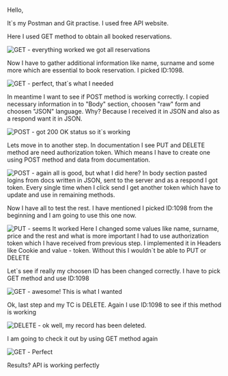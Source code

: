 Hello,

It`s my Postman and Git practise. I used free API website.

Here I used GET method to obtain all booked reservations.

![GET](https://i.imgur.com/LiI5xIG.png) - everything worked we got all reservations


Now I have to gather additional information like name, surname and some more which are essential to book reservation.
I picked ID:1098. 

![GET](https://i.imgur.com/1lVCAKV.png) - perfect, that`s what I needed 


In meantime I want to see if POST method is working correctly.
I copied necessary information in to "Body" section, choosen "raw" form and choosen "JSON" language.
Why? Because I received it in JSON and also as a respond want it in JSON.

![POST](https://i.imgur.com/pvqiRqA.png) - got 200 OK status so it`s working


Lets move in to another step. In documentation I see PUT and DELETE method are need authorization token.
Which means I have to create one using POST method and data from documentation.

![POST](https://i.imgur.com/aO8mg2H.png) - again all is good, but what I did here?
In body section pasted logins from docs written in JSON, sent to the server and as a respond I got token.
Every single time when I click send I get another token which have to update and use in remaining methods.


Now I have all to test the rest. I have mentioned I picked ID:1098 from the beginning and I am going to use this one now.

![PUT](https://i.imgur.com/WazcNk6.png) - seems It worked
Here I changed some values like name, surname, price and the rest and what is more important I had to use authorization token
which I have received from previous step. I implemented it in Headers like Cookie and value - token. 
Without this I wouldn`t be able to PUT or DELETE


Let`s see if really my choosen ID has been changed correctly. I have to pick GET method and use ID:1098

![GET](https://i.imgur.com/SrAFy7U.png) - awesome! This is what I wanted

Ok, last step and my TC is DELETE. Again I use ID:1098 to see if this method is working

![DELETE](https://i.imgur.com/9AU5oG5.png) - ok well, my record has been deleted. 

I am going to check it out by using GET method again

![GET](https://i.imgur.com/GpeTuCM.png) - Perfect



Results? API is working perfectly 





